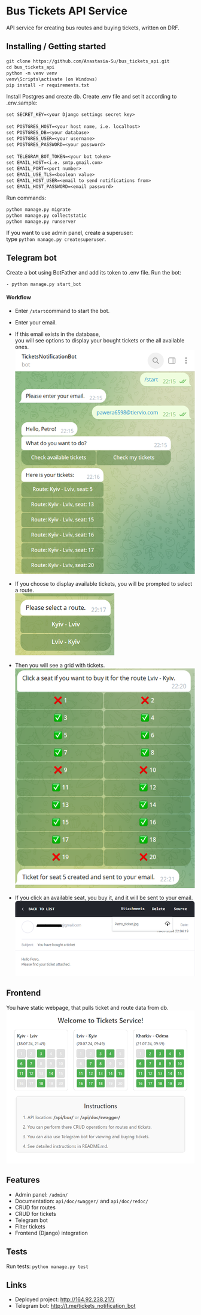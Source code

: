 # Bus Tickets API Service

API service for creating bus routes and buying tickets, written on DRF.

## Installing / Getting started

```shell
git clone https://github.com/Anastasia-Su/bus_tickets_api.git
cd bus_tickets_api
python -m venv venv
venv\Scripts\activate (on Windows)
pip install -r requirements.txt
```  

Install Postgres and create db.
Create .env file and set it according to .env.sample:  

```shell
set SECRET_KEY=<your Django settings secret key>

set POSTGRES_HOST=<your host name, i.e. localhost>
set POSTGRES_DB=<your database>
set POSTGRES_USER=<your usernane>
set POSTGRES_PASSWORD=<your password>

set TELEGRAM_BOT_TOKEN=<your bot token>
set EMAIL_HOST=<i.e. smtp.gmail.com>
set EMAIL_PORT=<port number>
set EMAIL_USE_TLS=<boolean value>
set EMAIL_HOST_USER=<email to send notifications from>
set EMAIL_HOST_PASSWORD=<email password>
```
Run commands:
```shell
python manage.py migrate
python manage.py collectstatic
python manage.py runserver
```  

If you want to use admin panel, create a superuser:   
type `python manage.py createsuperuser`.  

## Telegram bot
Create a bot using BotFather and add its token to .env file.
Run the bot:  

```shell
- python manage.py start_bot
```

#### Workflow
* Enter `/start`command to start the bot.
* Enter your email. 
* If this email exists in the database,  
you will see options to display your bought tickets or the all available ones.  
![alt text](images/start_bot.png)  

* If you choose to display available tickets, you will be prompted to select a route.  
![alt text](images/route.png)  

* Then you will see a grid with tickets.  
![alt text](images/tickets.png)  

* If you click an available seat, you buy it, and it will be sent to your email.  
![alt text](images/email.png)  

## Frontend  

You have static webpage, that pulls ticket and route data from db.  
![alt text](images/index1.png)   

## Features

* Admin panel: `/admin/`
* Documentation: `api/doc/swagger/` and `api/doc/redoc/`
* CRUD for routes
* CRUD for tickets
* Telegram bot
* Filter tickets
* Frontend (Django) integration

## Tests
Run tests: `python manage.py test`

## Links  

- Deployed project: http://164.92.238.217/
- Telegram bot: http://t.me/tickets_notification_bot


